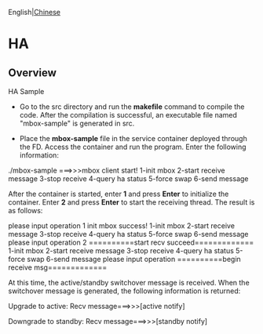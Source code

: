 English|[Chinese](README.zh.md)
# HA

## Overview

HA Sample

* Go to the src directory and run the **makefile** command to compile the code. After the compilation is successful, an executable file named "mbox-sample" is generated in src.

* Place the **mbox-sample** file in the service container deployed through the FD. Access the container and run the program. Enter the following information:

./mbox-sample
===>>>mbox client start!
1-init mbox
2-start receive message
3-stop receive
4-query ha status
5-force swap
6-send message

After the container is started, enter **1** and press **Enter** to initialize the container. Enter **2** and press **Enter** to start the receiving thread. The result is as follows:

please input operation
1
init mbox success!
1-init mbox
2-start receive message
3-stop receive
4-query ha status
5-force swap
6-send message
please input operation
2
==========start recv succeed=============
1-init mbox
2-start receive message
3-stop receive
4-query ha status
5-force swap
6-send message
please input operation
==========begin receive msg=============

At this time, the active/standby switchover message is received. When the switchover message is generated, the following information is returned:

Upgrade to active:
Recv message===>>>[active notify] 

Downgrade to standby:
Recv message===>>>[standby notify]



